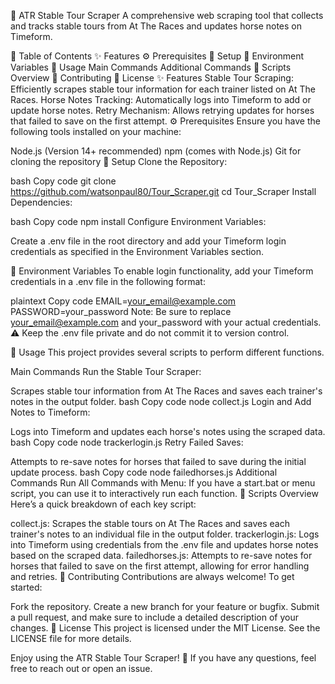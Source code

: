 🏇 ATR Stable Tour Scraper
A comprehensive web scraping tool that collects and tracks stable tours from At The Races and updates horse notes on Timeform.

📑 Table of Contents
✨ Features
⚙️ Prerequisites
🚀 Setup
🔐 Environment Variables
📖 Usage
Main Commands
Additional Commands
📜 Scripts Overview
🤝 Contributing
📄 License
✨ Features
Stable Tour Scraping: Efficiently scrapes stable tour information for each trainer listed on At The Races.
Horse Notes Tracking: Automatically logs into Timeform to add or update horse notes.
Retry Mechanism: Allows retrying updates for horses that failed to save on the first attempt.
⚙️ Prerequisites
Ensure you have the following tools installed on your machine:

Node.js (Version 14+ recommended)
npm (comes with Node.js)
Git for cloning the repository
🚀 Setup
Clone the Repository:

bash
Copy code
git clone https://github.com/watsonpaul80/Tour_Scraper.git
cd Tour_Scraper
Install Dependencies:

bash
Copy code
npm install
Configure Environment Variables:

Create a .env file in the root directory and add your Timeform login credentials as specified in the Environment Variables section.

🔐 Environment Variables
To enable login functionality, add your Timeform credentials in a .env file in the following format:

plaintext
Copy code
EMAIL=your_email@example.com
PASSWORD=your_password
Note: Be sure to replace your_email@example.com and your_password with your actual credentials.
⚠️ Keep the .env file private and do not commit it to version control.

📖 Usage
This project provides several scripts to perform different functions.

Main Commands
Run the Stable Tour Scraper:

Scrapes stable tour information from At The Races and saves each trainer's notes in the output folder.
bash
Copy code
node collect.js
Login and Add Notes to Timeform:

Logs into Timeform and updates each horse's notes using the scraped data.
bash
Copy code
node trackerlogin.js
Retry Failed Saves:

Attempts to re-save notes for horses that failed to save during the initial update process.
bash
Copy code
node failedhorses.js
Additional Commands
Run All Commands with Menu:
If you have a start.bat or menu script, you can use it to interactively run each function.
📜 Scripts Overview
Here’s a quick breakdown of each key script:

collect.js: Scrapes the stable tours on At The Races and saves each trainer's notes to an individual file in the output folder.
trackerlogin.js: Logs into Timeform using credentials from the .env file and updates horse notes based on the scraped data.
failedhorses.js: Attempts to re-save notes for horses that failed to save on the first attempt, allowing for error handling and retries.
🤝 Contributing
Contributions are always welcome! To get started:

Fork the repository.
Create a new branch for your feature or bugfix.
Submit a pull request, and make sure to include a detailed description of your changes.
📄 License
This project is licensed under the MIT License. See the LICENSE file for more details.

Enjoy using the ATR Stable Tour Scraper! 🏇 If you have any questions, feel free to reach out or open an issue.

